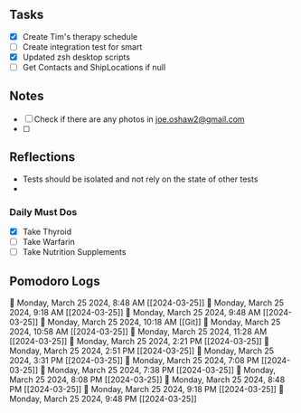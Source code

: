 ## Tasks

 - [x] Create Tim's therapy schedule
 - [ ] Create integration test for smart
 - [x] Updated zsh desktop scripts
 - [ ] Get Contacts and ShipLocations if null

## Notes

- [ ] Check if there are any photos in joe.oshaw2@gmail.com
- [ ] 

## Reflections

 - Tests should be isolated and not rely on the state of other tests
 - 

### Daily Must Dos

- [x] Take Thyroid
- [ ] Take Warfarin
- [ ] Take Nutrition Supplements

## Pomodoro Logs


🍅 Monday, March 25 2024, 8:48 AM [[2024-03-25]]
🍅 Monday, March 25 2024, 9:18 AM [[2024-03-25]]
🍅 Monday, March 25 2024, 9:48 AM [[2024-03-25]]
🍅 Monday, March 25 2024, 10:18 AM [[Git]]
🍅 Monday, March 25 2024, 10:58 AM [[2024-03-25]]
🍅 Monday, March 25 2024, 11:28 AM [[2024-03-25]]
🍅 Monday, March 25 2024, 2:21 PM [[2024-03-25]]
🍅 Monday, March 25 2024, 2:51 PM [[2024-03-25]]
🍅 Monday, March 25 2024, 3:31 PM [[2024-03-25]]
🍅 Monday, March 25 2024, 7:08 PM [[2024-03-25]]
🍅 Monday, March 25 2024, 7:38 PM [[2024-03-25]]
🍅 Monday, March 25 2024, 8:08 PM [[2024-03-25]]
🍅 Monday, March 25 2024, 8:48 PM [[2024-03-25]]
🍅 Monday, March 25 2024, 9:18 PM [[2024-03-25]]
🍅 Monday, March 25 2024, 9:48 PM [[2024-03-25]]